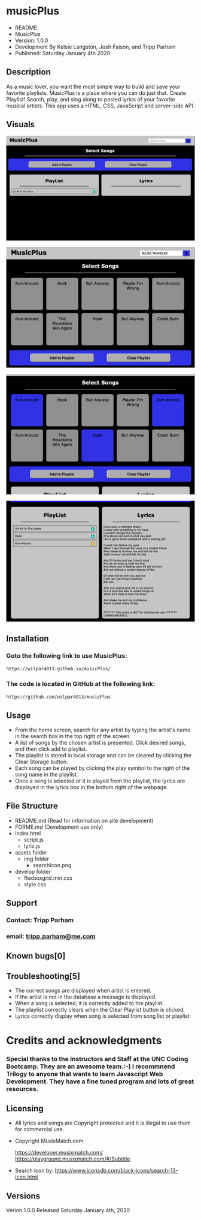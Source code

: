# musicPlus

*   README
*   MusicPlus
*   Version: 1.0.0
*   Development By Kelsie Langston, Josh Faison, and Tripp Parham
*   Published: Saturday January 4th 2020

## Description
As a music lover, you want the most simple way to build and save your favorite playlists.  MusicPlus is a place where you can do just that. Create Playlist! Search, play, and sing along to posted lyrics of your favorite musical artists.  This app uses a HTML, CSS, JavaScript and server-side API.

## Visuals
![Music Plus Image](./assets/img/musicPlus.png)


![Music Plus Image](./assets/img/musicPlus2.png)


![Music Plus Image](./assets/img/musicPlus3.png)


![Music Plus Image](./assets/img/musicPlus4.png)

## Installation

### Goto the following link to use MusicPlus:

    https://wilpar4813.github.io/musicPlus/

### The code is located in GitHub at the following link:

    https://github.com/wilpar4813/musicPlus

## Usage
* From the home screen, search for any artist by typing the artist's name in the search box in the top right of the screen.
* A list of songs by the chosen artist is presented. Click desired songs, and then click add to playlist.
* The playlist is stored in local storage and can be cleared by clicking the Clear Storage button.
* Each song can be played by clicking the play symbol to the right of the song name in the playlist.
* Once a song is selected or it is played from the playlist, the lyrics are displayed in the lyrics box in the bottom right of the webpage.

## File Structure

* README.md (Read for information on site development)
* FORME.md (Development use only)
* index.html
    * script.js
    * lyrix.js
* assets folder
    * img folder
        * searchIcon.png
* develop folder
    * flexboxgrid.min.css
    * style.css

## Support
### Contact: Tripp Parham 
### email: tripp.parham@me.com

## Known bugs[0]

## Troubleshooting[5]
* The correct songs are displayed when artist is entered.
* If the artist is not in the database a message is displayed.
* When a song is selected, it is correctly added to the playlist.
* The playlist correctly clears when the Clear Playlist button is clicked.
* Lyrics correctly display when song is selected from song list or playlist

# Credits and acknowledgments
### Special thanks to the Instructors and Staff at the UNC Coding Bootcamp. They are an awesome team.:-) I recommnend Trilogy to anyone that wants to learn Javascript Web Development. They have a fine tuned program and lots of great resources.

## Licensing
* All lyrics and songs are Copyright protected and it is illegal to use them for commercial use.
* Copyright MusixMatch.com

    https://developer.musixmatch.com/
    https://playground.musixmatch.com/#/Subtitle

* Search icon by:
    https://www.iconsdb.com/black-icons/search-13-icon.html

## Versions
Verion 1.0.0 Released Saturday January 4th, 2020


